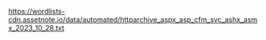 https://wordlists-cdn.assetnote.io/data/automated/httparchive_aspx_asp_cfm_svc_ashx_asmx_2023_10_28.txt
